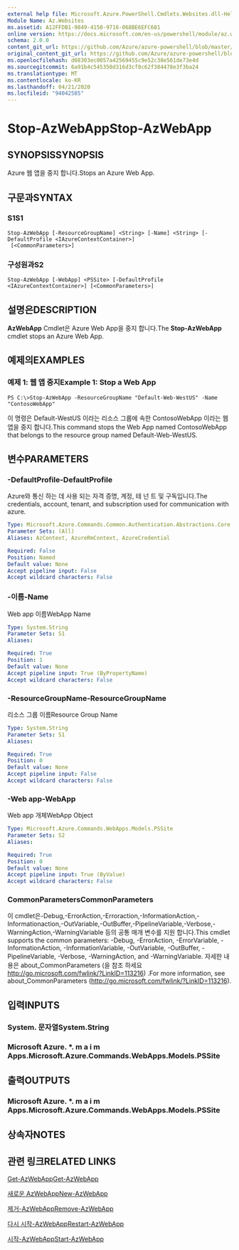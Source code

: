 ```yaml
---
external help file: Microsoft.Azure.PowerShell.Cmdlets.Websites.dll-Help.xml
Module Name: Az.Websites
ms.assetid: A12FFDB1-9849-4150-9716-068BE6EFC681
online version: https://docs.microsoft.com/en-us/powershell/module/az.websites/stop-azwebapp
schema: 2.0.0
content_git_url: https://github.com/Azure/azure-powershell/blob/master/src/Websites/Websites/help/Stop-AzWebApp.md
original_content_git_url: https://github.com/Azure/azure-powershell/blob/master/src/Websites/Websites/help/Stop-AzWebApp.md
ms.openlocfilehash: d08303ec0057a42569455c9e52c38e561de73e4d
ms.sourcegitcommit: 6a91b4c545350d316d3cf8c62f384478e3f3ba24
ms.translationtype: MT
ms.contentlocale: ko-KR
ms.lasthandoff: 04/21/2020
ms.locfileid: "94042585"
---
```

# <span data-ttu-id="3e6ae-101">Stop-AzWebApp</span><span class="sxs-lookup"><span data-stu-id="3e6ae-101">Stop-AzWebApp</span></span>

## <span data-ttu-id="3e6ae-102">SYNOPSIS</span><span class="sxs-lookup"><span data-stu-id="3e6ae-102">SYNOPSIS</span></span>
<span data-ttu-id="3e6ae-103">Azure 웹 앱을 중지 합니다.</span><span class="sxs-lookup"><span data-stu-id="3e6ae-103">Stops an Azure Web App.</span></span>

## <span data-ttu-id="3e6ae-104">구문과</span><span class="sxs-lookup"><span data-stu-id="3e6ae-104">SYNTAX</span></span>

### <span data-ttu-id="3e6ae-105">S1</span><span class="sxs-lookup"><span data-stu-id="3e6ae-105">S1</span></span>
```
Stop-AzWebApp [-ResourceGroupName] <String> [-Name] <String> [-DefaultProfile <IAzureContextContainer>]
 [<CommonParameters>]
```

### <span data-ttu-id="3e6ae-106">구성원과</span><span class="sxs-lookup"><span data-stu-id="3e6ae-106">S2</span></span>
```
Stop-AzWebApp [-WebApp] <PSSite> [-DefaultProfile <IAzureContextContainer>] [<CommonParameters>]
```

## <span data-ttu-id="3e6ae-107">설명은</span><span class="sxs-lookup"><span data-stu-id="3e6ae-107">DESCRIPTION</span></span>
<span data-ttu-id="3e6ae-108">**AzWebApp** Cmdlet은 Azure Web App을 중지 합니다.</span><span class="sxs-lookup"><span data-stu-id="3e6ae-108">The **Stop-AzWebApp** cmdlet stops an Azure Web App.</span></span>

## <span data-ttu-id="3e6ae-109">예제의</span><span class="sxs-lookup"><span data-stu-id="3e6ae-109">EXAMPLES</span></span>

### <span data-ttu-id="3e6ae-110">예제 1: 웹 앱 중지</span><span class="sxs-lookup"><span data-stu-id="3e6ae-110">Example 1: Stop a Web App</span></span>
```
PS C:\>Stop-AzWebApp -ResourceGroupName "Default-Web-WestUS" -Name "ContosoWebApp"
```

<span data-ttu-id="3e6ae-111">이 명령은 Default-WestUS 이라는 리소스 그룹에 속한 ContosoWebApp 이라는 웹 앱을 중지 합니다.</span><span class="sxs-lookup"><span data-stu-id="3e6ae-111">This command stops the Web App named ContosoWebApp that belongs to the resource group named Default-Web-WestUS.</span></span>

## <span data-ttu-id="3e6ae-112">변수</span><span class="sxs-lookup"><span data-stu-id="3e6ae-112">PARAMETERS</span></span>

### <span data-ttu-id="3e6ae-113">-DefaultProfile</span><span class="sxs-lookup"><span data-stu-id="3e6ae-113">-DefaultProfile</span></span>
<span data-ttu-id="3e6ae-114">Azure와 통신 하는 데 사용 되는 자격 증명, 계정, 테 넌 트 및 구독입니다.</span><span class="sxs-lookup"><span data-stu-id="3e6ae-114">The credentials, account, tenant, and subscription used for communication with azure.</span></span>

```yaml
Type: Microsoft.Azure.Commands.Common.Authentication.Abstractions.Core.IAzureContextContainer
Parameter Sets: (All)
Aliases: AzContext, AzureRmContext, AzureCredential

Required: False
Position: Named
Default value: None
Accept pipeline input: False
Accept wildcard characters: False
```

### <span data-ttu-id="3e6ae-115">-이름</span><span class="sxs-lookup"><span data-stu-id="3e6ae-115">-Name</span></span>
<span data-ttu-id="3e6ae-116">Web app 이름</span><span class="sxs-lookup"><span data-stu-id="3e6ae-116">WebApp Name</span></span>

```yaml
Type: System.String
Parameter Sets: S1
Aliases:

Required: True
Position: 1
Default value: None
Accept pipeline input: True (ByPropertyName)
Accept wildcard characters: False
```

### <span data-ttu-id="3e6ae-117">-ResourceGroupName</span><span class="sxs-lookup"><span data-stu-id="3e6ae-117">-ResourceGroupName</span></span>
<span data-ttu-id="3e6ae-118">리소스 그룹 이름</span><span class="sxs-lookup"><span data-stu-id="3e6ae-118">Resource Group Name</span></span>

```yaml
Type: System.String
Parameter Sets: S1
Aliases:

Required: True
Position: 0
Default value: None
Accept pipeline input: False
Accept wildcard characters: False
```

### <span data-ttu-id="3e6ae-119">-Web app</span><span class="sxs-lookup"><span data-stu-id="3e6ae-119">-WebApp</span></span>
<span data-ttu-id="3e6ae-120">Web app 개체</span><span class="sxs-lookup"><span data-stu-id="3e6ae-120">WebApp Object</span></span>

```yaml
Type: Microsoft.Azure.Commands.WebApps.Models.PSSite
Parameter Sets: S2
Aliases:

Required: True
Position: 0
Default value: None
Accept pipeline input: True (ByValue)
Accept wildcard characters: False
```

### <span data-ttu-id="3e6ae-121">CommonParameters</span><span class="sxs-lookup"><span data-stu-id="3e6ae-121">CommonParameters</span></span>
<span data-ttu-id="3e6ae-122">이 cmdlet은-Debug,-ErrorAction,-Erroraction,-InformationAction,-Informationaction,-OutVariable,-OutBuffer,-PipelineVariable,-Verbose,-WarningAction,-WarningVariable 등의 공통 매개 변수를 지원 합니다.</span><span class="sxs-lookup"><span data-stu-id="3e6ae-122">This cmdlet supports the common parameters: -Debug, -ErrorAction, -ErrorVariable, -InformationAction, -InformationVariable, -OutVariable, -OutBuffer, -PipelineVariable, -Verbose, -WarningAction, and -WarningVariable.</span></span> <span data-ttu-id="3e6ae-123">자세한 내용은 about_CommonParameters (을 참조 하세요 http://go.microsoft.com/fwlink/?LinkID=113216) .</span><span class="sxs-lookup"><span data-stu-id="3e6ae-123">For more information, see about_CommonParameters (http://go.microsoft.com/fwlink/?LinkID=113216).</span></span>

## <span data-ttu-id="3e6ae-124">입력</span><span class="sxs-lookup"><span data-stu-id="3e6ae-124">INPUTS</span></span>

### <span data-ttu-id="3e6ae-125">System. 문자열</span><span class="sxs-lookup"><span data-stu-id="3e6ae-125">System.String</span></span>

### <span data-ttu-id="3e6ae-126">Microsoft Azure. \*. m a i m Apps.</span><span class="sxs-lookup"><span data-stu-id="3e6ae-126">Microsoft.Azure.Commands.WebApps.Models.PSSite</span></span>

## <span data-ttu-id="3e6ae-127">출력</span><span class="sxs-lookup"><span data-stu-id="3e6ae-127">OUTPUTS</span></span>

### <span data-ttu-id="3e6ae-128">Microsoft Azure. \*. m a i m Apps.</span><span class="sxs-lookup"><span data-stu-id="3e6ae-128">Microsoft.Azure.Commands.WebApps.Models.PSSite</span></span>

## <span data-ttu-id="3e6ae-129">상속자</span><span class="sxs-lookup"><span data-stu-id="3e6ae-129">NOTES</span></span>

## <span data-ttu-id="3e6ae-130">관련 링크</span><span class="sxs-lookup"><span data-stu-id="3e6ae-130">RELATED LINKS</span></span>

[<span data-ttu-id="3e6ae-131">Get-AzWebApp</span><span class="sxs-lookup"><span data-stu-id="3e6ae-131">Get-AzWebApp</span></span>](./Get-AzWebApp.md)

[<span data-ttu-id="3e6ae-132">새로운 AzWebApp</span><span class="sxs-lookup"><span data-stu-id="3e6ae-132">New-AzWebApp</span></span>](./New-AzWebApp.md)

[<span data-ttu-id="3e6ae-133">제거-AzWebApp</span><span class="sxs-lookup"><span data-stu-id="3e6ae-133">Remove-AzWebApp</span></span>](./Remove-AzWebApp.md)

[<span data-ttu-id="3e6ae-134">다시 시작-AzWebApp</span><span class="sxs-lookup"><span data-stu-id="3e6ae-134">Restart-AzWebApp</span></span>](./Restart-AzWebApp.md)

[<span data-ttu-id="3e6ae-135">시작-AzWebApp</span><span class="sxs-lookup"><span data-stu-id="3e6ae-135">Start-AzWebApp</span></span>](./Start-AzWebApp.md)


